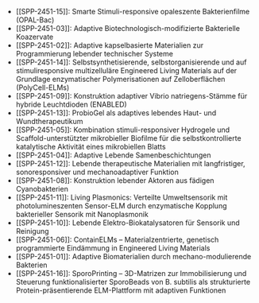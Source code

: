 - [[SPP-2451-15]]: Smarte Stimuli-responsive opaleszente Bakterienfilme (OPAL-Bac)
- [[SPP-2451-03]]: Adaptive Biotechnologisch-modifizierte Bakterielle Koazervate
- [[SPP-2451-02]]: Adaptive kapselbasierte Materialien zur Programmierung lebender technischer Systeme
- [[SPP-2451-14]]: Selbstsynthetisierende, selbstorganisierende und auf stimuliresponsive multizelluläre Engineered Living Materials auf der Grundlage enzymatischer Polymerisationen auf Zelloberflächen (PolyCell-ELMs)
- [[SPP-2451-09]]: Konstruktion adaptiver Vibrio natriegens-Stämme für hybride Leuchtdioden (ENABLED)
- [[SPP-2451-13]]: ProbioGel als adaptives lebendes Haut- und Wundtherapeutikum
- [[SPP-2451-05]]: Kombination stimuli-responsiver Hydrogele und Scaffold-unterstützter mikrobieller Biofilme für die selbstkontrollierte katalytische Aktivität eines mikrobiellen Blatts
- [[SPP-2451-04]]: Adaptive Lebende Samenbeschichtungen
- [[SPP-2451-12]]: Lebende therapeutische Materialien mit langfristiger, sonoresponsiver und mechanoadaptiver Funktion
- [[SPP-2451-08]]: Konstruktion lebender Aktoren aus fädigen Cyanobakterien
- [[SPP-2451-11]]: Living Plasmonics: Verteilte Umweltsensorik mit photolumineszenten Sensor-ELM durch enzymatische Kopplung bakterieller Sensorik mit Nanoplasmonik
- [[SPP-2451-10]]: Lebende Elektro-Biokatalysatoren für Sensorik und Reinigung
- [[SPP-2451-06]]: ContainELMs – Materialzentrierte, genetisch programmierte Eindämmung in Engineered Living Materials
- [[SPP-2451-01]]: Adaptive Biomaterialien durch mechano-modulierende Bakterien
- [[SPP-2451-16]]: SporoPrinting – 3D-Matrizen zur Immobilisierung und Steuerung funktionalisierter SporoBeads von B. subtilis als strukturierte Protein-präsentierende ELM-Plattform mit adaptiven Funktionen

